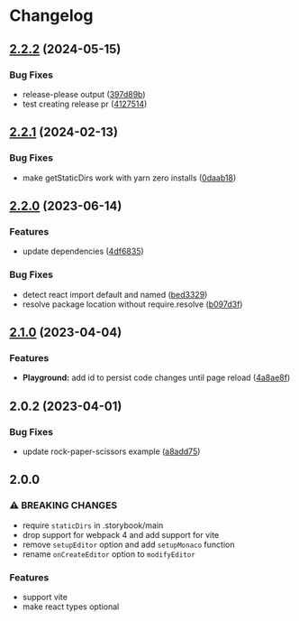 # Changelog

## [2.2.2](https://github.com/JeremyRH/storybook-addon-code-editor/compare/v2.2.1...v2.2.2) (2024-05-15)


### Bug Fixes

* release-please output ([397d89b](https://github.com/JeremyRH/storybook-addon-code-editor/commit/397d89b760807aef5ee40e09860656e253115c48))
* test creating release pr ([4127514](https://github.com/JeremyRH/storybook-addon-code-editor/commit/4127514b4bf23c6e4758228a769db2a81500a060))

## [2.2.1](https://github.com/JeremyRH/storybook-addon-code-editor/compare/v2.2.0...v2.2.1) (2024-02-13)


### Bug Fixes

* make getStaticDirs work with yarn zero installs ([0daab18](https://github.com/JeremyRH/storybook-addon-code-editor/commit/0daab180298a7760e0a74a512985f72a5f1f327d))

## [2.2.0](https://github.com/JeremyRH/storybook-addon-code-editor/compare/v2.1.0...v2.2.0) (2023-06-14)


### Features

* update dependencies ([4df6835](https://github.com/JeremyRH/storybook-addon-code-editor/commit/4df6835dc5af30e229f6a06b11d8325ddc1303af))


### Bug Fixes

* detect react import default and named ([bed3329](https://github.com/JeremyRH/storybook-addon-code-editor/commit/bed3329c05064dc7839f398749d3fd0f629598a1))
* resolve package location without require.resolve ([b097d3f](https://github.com/JeremyRH/storybook-addon-code-editor/commit/b097d3f4079719a4c49eaea903657c399ac8886f))

## [2.1.0](https://github.com/JeremyRH/storybook-addon-code-editor/compare/v2.0.2...v2.1.0) (2023-04-04)


### Features

* **Playground:** add id to persist code changes until page reload ([4a8ae8f](https://github.com/JeremyRH/storybook-addon-code-editor/commit/4a8ae8f3a0877ed6c6d9c61fc2046326cea8a595))

## 2.0.2 (2023-04-01)


### Bug Fixes

* update rock-paper-scissors example ([a8add75](https://github.com/JeremyRH/storybook-addon-code-editor/commit/a8add7531d77728f8da99647c877f3311c625370))

## 2.0.0

### ⚠ BREAKING CHANGES

* require `staticDirs` in .storybook/main
* drop support for webpack 4 and add support for vite
* remove `setupEditor` option and add `setupMonaco` function
* rename `onCreateEditor` option to `modifyEditor`

### Features

* support vite
* make react types optional
